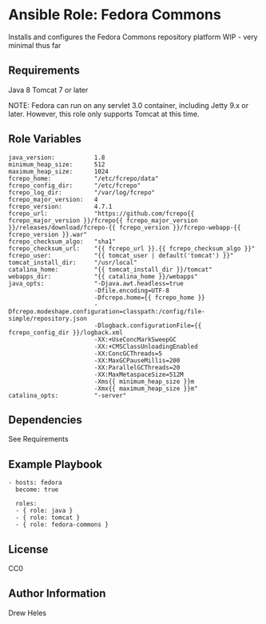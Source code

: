 Ansible Role: Fedora Commons
=========

Installs and configures the Fedora Commons repository platform
WIP - very minimal thus far

Requirements
------------

Java 8
Tomcat 7 or later

NOTE: Fedora can run on any servlet 3.0 container, including Jetty 9.x or later.
However, this role only supports Tomcat at this time.

Role Variables
--------------

    java_version:           1.8
    minimum_heap_size:      512
    maximum_heap_size:      1024
    fcrepo_home:            "/etc/fcrepo/data"
    fcrepo_config_dir:      "/etc/fcrepo"
    fcrepo_log_dir:         "/var/log/fcrepo"
    fcrepo_major_version:   4
    fcrepo_version:         4.7.1
    fcrepo_url:             "https://github.com/fcrepo{{ fcrepo_major_version }}/fcrepo{{ fcrepo_major_version }}/releases/download/fcrepo-{{ fcrepo_version }}/fcrepo-webapp-{{ fcrepo_version }}.war"
    fcrepo_checksum_algo:   "sha1"
    fcrepo_checksum_url:    "{{ fcrepo_url }}.{{ fcrepo_checksum_algo }}"
    fcrepo_user:            "{{ tomcat_user | default('tomcat') }}"
    tomcat_install_dir:     "/usr/local"
    catalina_home:          "{{ tomcat_install_dir }}/tomcat"
    webapps_dir:            "{{ catalina_home }}/webapps"
    java_opts:              "-Djava.awt.headless=true
                            -Dfile.encoding=UTF-8
                            -Dfcrepo.home={{ fcrepo_home }}
                            -Dfcrepo.modeshape.configuration=classpath:/config/file-simple/repository.json
                            -Dlogback.configurationFile={{ fcrepo_config_dir }}/logback.xml
                            -XX:+UseConcMarkSweepGC
                            -XX:+CMSClassUnloadingEnabled
                            -XX:ConcGCThreads=5
                            -XX:MaxGCPauseMillis=200
                            -XX:ParallelGCThreads=20
                            -XX:MaxMetaspaceSize=512M
                            -Xms{{ minimum_heap_size }}m
                            -Xmx{{ maximum_heap_size }}m"
    catalina_opts:          "-server"

Dependencies
------------

See Requirements

Example Playbook
----------------

    - hosts: fedora
      become: true

      roles:
      - { role: java }
      - { role: tomcat }
      - { role: fedora-commons }

License
-------

CC0

Author Information
------------------

Drew Heles

